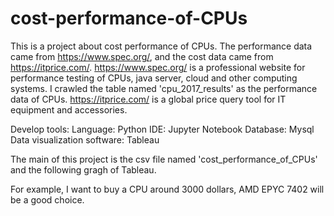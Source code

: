 # cost-performance-of-CPUs
This is a project about cost performance of CPUs. The performance data came from https://www.spec.org/, and the cost data came from https://itprice.com/. 
https://www.spec.org/ is a professional website for performance testing of CPUs, java server, cloud and other computing systems. 
I crawled the table named 'cpu_2017_results' as the performance data of CPUs.
https://itprice.com/ is a global price query tool for IT equipment and accessories.

Develop tools:
Language: Python
IDE: Jupyter Notebook
Database: Mysql
Data visualization software: Tableau

The main of this project is the csv file named 'cost_performance_of_CPUs' and the following gragh of Tableau.



For example, I want to buy a CPU around 3000 dollars, AMD EPYC 7402 will be a good choice.
